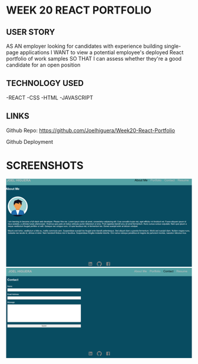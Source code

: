 # WEEK 20 REACT PORTFOLIO

## USER STORY
AS AN employer looking for candidates with experience building single-page applications
I WANT to view a potential employee's deployed React portfolio of work samples
SO THAT I can assess whether they're a good candidate for an open position

## TECHNOLOGY USED
-REACT
-CSS
-HTML
-JAVASCRIPT

## LINKS
Github Repo: https://github.com/Joelhiguera/Week20-React-Portfolio

Github Deployment


# SCREENSHOTS 
![Alt text](screenShot1.PNG)
![Alt text](screenShot2.PNG)
